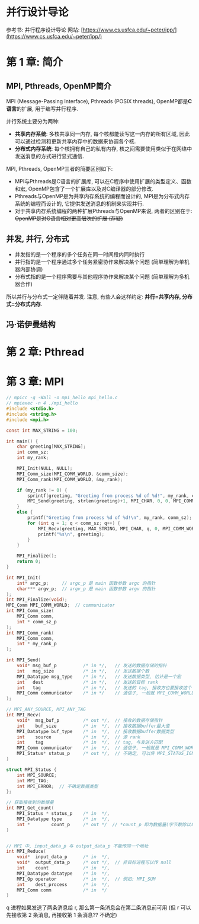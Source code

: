 # 并行设计导论

参考书: 并行程序设计导论
网站: [https://www.cs.usfca.edu/~peter/ipp/](https://www.cs.usfca.edu/~peter/ipp/)

# 第 1 章: 简介

## MPI, Pthreads, OpenMP简介

MPI (Message-Passing Interface), Pthreads (POSIX threads), OpenMP都是**C语言**的扩展, 用于编写并行程序.

并行系统主要分为两种:

* **共享内存系统**: 多核共享同一内存, 每个核都能读写这一内存的所有区域, 因此可以通过检测和更新共享内存中的数据来协调各个核.
* **分布式内存系统**: 每个核拥有自己的私有内存, 核之间需要使用类似于在网络中发送消息的方式进行显式通信.

MPI, Pthreads, OpenMP三者的简要区别如下:

* MPI与Pthreads是C语言的扩展库, 可以在C程序中使用扩展的类型定义、函数和宏, OpenMP包含了一个扩展库以及对C编译器的部分修改.
* Pthreads与OpenMP是为共享内存系统的编程而设计的, MPI是为分布式内存系统的编程而设计的, 它提供发送消息的机制来实现并行.
* 对于共享内存系统编程的两种扩展Pthreads与OpenMP来说, 两者的区别在于: ~~OpenMP是对C语言相对更高层次的扩展 (存疑)~~

## 并发, 并行, 分布式

* 并发指的是一个程序的多个任务在同一时间段内同时执行
* 并行指的是一个程序通过多个任务紧密协作来解决某个问题 (简单理解为单机器内部协调)
* 分布式指的是一个程序需要与其他程序协作来解决某个问题 (简单理解为多机器合作)

所以并行与分布式一定伴随着并发. 注意, 有些人会这样约定: **并行=共享内存, 分布式=分布式内存**.

## 冯·诺伊曼结构

# 第 2 章: Pthread

# 第 3 章: MPI

```c
// mpicc -g -Wall -o mpi_hello mpi_hello.c
// mpiexec -n 4 ./mpi_hello
#include <stdio.h>
#include <string.h>
#include <mpi.h>

const int MAX_STRING = 100;

int main() {
    char greeting[MAX_STRING];
    int comm_sz;
    int my_rank;

    MPI_Init(NULL, NULL);
    MPI_Comm_size(MPI_COMM_WORLD, &comm_size);
    MPI_Comm_rank(MPI_COMM_WORLD, &my_rank);

    if (my_rank != 0) {
        sprintf(greeting, "Greeting from process %d of %d!", my_rank, comm_sz);
        MPI_Send(greeting, strlen(greeting)+1, MPI_CHAR, 0, 0, MPI_COMM_WORLD);
    }
    else {
        printf("Greeting from process %d of %d!\n", my_rank, comm_sz);
        for (int q = 1; q < comm_sz; q++) {
            MPI_Recv(greeting, MAX_STRING, MPI_CHAR, q, 0, MPI_COMM_WORLD, MPI_STATUS_IGNORE);
            printf("%s\n", greeting);
        }
    }

    MPI_Finalize();
    return 0;
}
```


```c
int MPI_Init(
    int* argc_p;     // argc_p 是 main 函数参数 argc 的指针
    char*** argv_p;  // argv_p 是 main 函数参数 argv 的指针
);
int MPI_Finalize(void);
MPI_Comm MPI_COMM_WORLD;  // communicator
int MPI_Comm_size(
    MPI_Comm comm,
    int * comm_sz_p
);
int MPI_Comm_rank(
    MPI_Comm comm,
    int * my_rank_p
);

int MPI_Send(
    void* msg_buf_p          /* in */,   // 发送的数据存储的指针
    int   msg_size           /* in */,   // 发送数据个数
    MPI_Datatype msg_type    /* in */,   // 发送数据类型, 估计是一个宏
    int   dest               /* in */,   // 发送的目标 rank
    int   tag                /* in */,   // 发送的 tag, 接收方也要接收这个 tag
    MPI_Comm communicator    /* in */    // 通信子, 一般就 MPI_COMM_WORLD
);

// MPI_ANY_SOURCE, MPI_ANY_TAG
int MPI_Recv(
    void*  msg_buf_p         /* out */,  // 接收的数据存储指针
    int    buf_size          /* in  */,  // 接收数据buffer最大值
    MPI_Datatype buf_type    /* in  */,  // 接收数据buffer数据类型
    int    source            /* in  */,  // 源 rank
    int    tag               /* in  */,  // tag, 与发送方匹配
    MPI_Comm communicator    /* in  */,  // 通信子, 一般就是 MPI_COMM_WORLD
    MPI_Status* status_p     /* out */,  // 不确定, 可以传 MPI_STATUS_IGNORE
)

struct MPI_Status {
    int MPI_SOURCE;
    int MPI_TAG;
    int MPI_ERROR;  // 不确定数据类型
};

// 获取接收到的数据量
int MPI_Get_count(
    MPI_Status * status_p    /* in  */,
    MPI_Datatype type        /* in  */,
    int *        count_p     /* out */  // *count_p 即为数据量(字节数除以单个数据类型所占字节数)
)


// MPI 中, input_data_p 与 output_data_p 不能传同一个地址
int MPI_Reduce(
    void*  input_data_p      /* in  */,
    void*  output_data_p     /* out */,  // 非目标进程可以传 null
    int    count             /* in  */,
    MPI_Datatype datatype    /* in  */,
    MPI_Op operator          /* in  */,  // 例如: MPI_SUM
    int    dest_process      /* in  */,
    MPI_Comm comm            /* in  */
)

```

q 进程如果发送了两条消息给 r, 那么第一条消息会在第二条消息前可用 (但 r 可以先接收第 2 条消息, 再接收第 1 条消息?? 不确定)